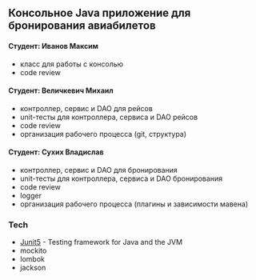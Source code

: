 ## Консольное Java приложение для бронирования авиабилетов

#### Cтудент: Иванов Максим
- класс для работы с консолью
- code review

#### Cтудент: Величкевич Михаил
- контроллер, сервис и DAO для рейсов 
- unit-тесты для контроллера, сервиса и DAO рейсов
- code review
- организация рабочего процесса (git, структура)

#### Cтудент: Сухих Владислав
- контроллер, сервис и DAO для бронирования
- unit-тесты для контроллера, сервиса и DAO бронирования
- code review
- logger
- организация рабочего процесса (плагины и зависимости мавена)

### Tech
- [Junit5](https://junit.org/junit5/) - Testing framework for Java and the JVM
- mockito
- lombok
- jackson
